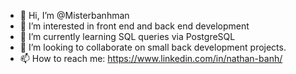 - 👋 Hi, I’m @Misterbanhman
- 👀 I’m interested in front end and back end development
- 🌱 I’m currently learning SQL queries via PostgreSQL
- 💞️ I’m looking to collaborate on small back development projects.
- 📫 How to reach me: https://www.linkedin.com/in/nathan-banh/ 

<!---
Misterbanhman/Misterbanhman is a ✨ special ✨ repository because its `README.md` (this file) appears on your GitHub profile.
You can click the Preview link to take a look at your changes.
--->
